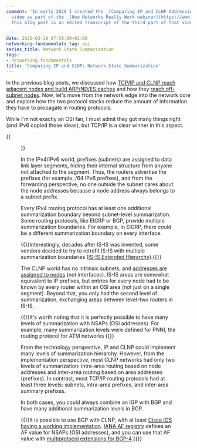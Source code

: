 ```yaml
---
comment: 'In early 2020 I created the _[Comparing IP and CLNP Addressing](https://my.ipspace.net/bin/get/Net101/NA3.2%20-%20Comparing%20IP%20and%20CLNP%20Addressing.mp4?doccode=Net101)_
  video as part of the _[How Networks Really Work webinar](https://www.ipspace.net/How_Networks_Really_Work)_.
  This blog post is an edited transcript of the third part of that video.

  '
date: 2025-03-19 07:59:00+01:00
networking-fundamentals_tag: osi
series_title: Network State Summarization
tags:
- networking fundamentals
title: 'Comparing IP and CLNP: Network State Summarization'
---
```

In the previous blog posts, we discussed how [TCP/IP and CLNP reach adjacent nodes and build ARP/ND/ES caches](/2024/10/comparing-ip-clnp-addressing/) and how they [reach off-subnet nodes](/2025/03/comparing-ip-clnp-off-subnet-nodes/). Now, let's move from the network edge into the network core and explore how the two protocol stacks reduce the amount of information they have to propagate in routing protocols.

While I'm not exactly an OSI fan, I must admit they got many things right (and IPv6 copied those ideas), but TCP/IP is a clear winner in this aspect.
<!--more-->
{{<figure src="/2025/03/addr-reducing-network-state.png">}}

In the IPv4/IPv6 world, prefixes (subnets) are assigned to data link layer segments, hiding their internal structure from anyone not attached to the segment. Thus, the routers advertise the prefixes (for example, /64 IPv6 prefixes), and from the forwarding perspective, no one outside the subnet cares about the node addresses because a node address always belongs to a subnet prefix.

Every IPv4 routing protocol has at least one additional summarization boundary beyond subnet-level summarization. Some routing protocols, like EIGRP or BGP, provide multiple summarization boundaries. For example, in EIGRP, there could be a different summarization boundary on every interface. 

{{<note info>}}Interestingly, decades after IS-IS was invented, some vendors decided to try to retrofit IS-IS with multiple summarization boundaries ([IS-IS Extended Hierarchy](https://www.ietf.org/archive/id/draft-ietf-lsr-isis-extended-hierarchy-06.html)).{{</note>}}

The CLNP world has no intrinsic subnets, and [addresses are assigned to nodes](/2024/02/interface-node-addresses/) (not interfaces). IS-IS areas are somewhat equivalent to IP prefixes, but entries for every node had to be known by every router within an OSI area (not just on a single segment). Beyond that, you only had the second level of summarization, exchanging areas between level-two routers in IS-IS.

{{<note>}}It's worth noting that it is perfectly possible to have many levels of summarization with NSAPs (OSI addresses). For example, many summarization levels were defined for PNNI, the routing protocol for ATM networks {{</note>}}

From the technology perspective, IP and CLNP could implement many levels of summarization hierarchy. However, from the implementation perspective, most CLNP networks had only two levels of summarization: intra-area routing based on node addresses and inter-area routing based on area addresses (prefixes). In contrast, most TCP/IP routing protocols had at least three levels: subnets, intra-area prefixes, and inter-area summary prefixes.

In both cases, you could always combine an IGP with BGP and have many additional summarization levels in BGP. 

{{<note info>}}It is possible to use BGP with CLNP, with at least [Cisco IOS having a working implementation](https://www.cisco.com/c/en/us/td/docs/ios-xml/ios/iproute_bgp/command/irg-cr-book/bgp-a1.html#wp6463189810). [IANA AF registry](https://www.iana.org/assignments/address-family-numbers/address-family-numbers.xhtml) defines an AF value for NSAPs (OSI addresses), and you can use that AF value with [multiprotocol extensions for BGP-4](https://datatracker.ietf.org/doc/html/rfc4760).{{</note>}}
